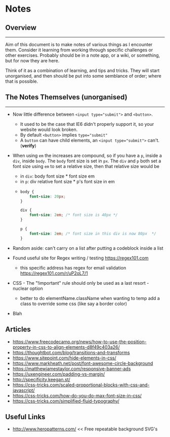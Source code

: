 # Notes

## Overview
---

Aim of this document is to make notes of various things as I encounter them. Consider it learning from working through specific challenges or other exercises. Probably should be in a note app, or a wiki, or something, but for now they are here.

Think of it as a combination of learning, and tips and tricks. They will start unorganised, and then should be put into some semblance of order; where that is possible. 

## The Notes Themselves (unorganised)
---

* Now little difference between `<input type="submit">` and `<button>`. 
  * It used to be the case that IE6 didn't properly support it, so your website would look broken.
  * By default `<button>` implies `type="submit"`
  * A `button` can have child elements, an `<input type="submit">` can't. (**verify**) 

* When using `em` the increases are compound, so if you have a `p`, inside a `div`, inside `body`. The `body` font size is set in `px`. The `div` and `p` both set a font size using `em` to set a relative size, then that relative size would be
    * in `div`: body font size * font size em
    * in `p`: div relative font size * p's font size in em
  * ```css
    body {
        font-size: 20px;
    }

    div {
        font-size: 2em; /* font size is 40px */
    }

    p {
        font-size: 2em; /* font size in this div is now 80px  */
    }
    ```

* Random aside: can't carry on a list after putting a codeblock inside a list
* Found useful site for Regex writing / testing https://regex101.com
    * this specific address has regex for email validation https://regex101.com/r/uP2oL7/1

* CSS - The "!important" rule should only be used as a last resort - nuclear option
    * better to do elementName.className when wanting to temp add a class to override some css (like say a border color)

* Blah

## Articles

* https://www.freecodecamp.org/news/how-to-use-the-position-property-in-css-to-align-elements-d8f49c403a26/
* https://thoughtbot.com/blog/transitions-and-transforms
* https://www.sitepoint.com/hide-elements-in-css/
* https://www.markheath.net/post/font-awesome-circle-background
* https://matthewjamestaylor.com/responsive-banner-ads
* https://uxengineer.com/padding-vs-margin/
* http://specificity.keegan.st/
* https://css-tricks.com/scaled-proportional-blocks-with-css-and-javascript/
* https://css-tricks.com/how-do-you-do-max-font-size-in-css/
* https://css-tricks.com/simplified-fluid-typography/

## Useful Links

* http://www.heropatterns.com/ << Free repeatable background SVG's